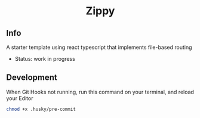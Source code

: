 # <p align="center">Zippy</p>

## Info

A starter template using react typescript that implements file-based routing

- Status: work in progress

## Development

When Git Hooks not running, run this command on your terminal, and reload your Editor

```sh
chmod +x .husky/pre-commit
```
